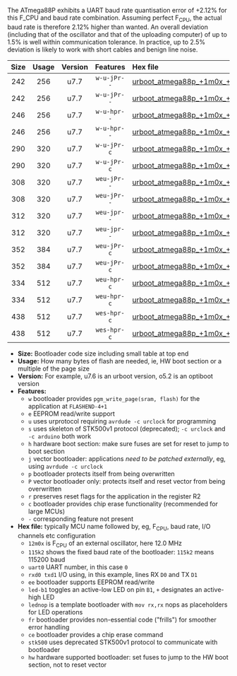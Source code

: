 The ATmega88P exhibits a UART baud rate quantisation error of +2.12% for this F_CPU and baud rate combination. Assuming perfect F<sub>CPU</sub>, the actual baud rate is therefore 2.12% higher than wanted. An overall deviation (including that of the oscillator and that of the uploading computer) of up to 1.5% is well within communication tolerance. In practice, up to 2.5% deviation is likely to work with short cables and benign line noise.

|Size|Usage|Version|Features|Hex file|
|:-:|:-:|:-:|:-:|:--|
|242|256|u7.7|`w-u-jPr--`|[urboot_atmega88p_+1m0x_+++7k2_uart0_rxd0_txd1_led+b5.hex](https://raw.githubusercontent.com/stefanrueger/urboot.hex/main/mcus/atmega88p/external_oscillator/fcpu_+1m0x/br_+++7k2/urboot_atmega88p_+1m0x_+++7k2_uart0_rxd0_txd1_led+b5.hex)|
|242|256|u7.7|`w-u-jPr--`|[urboot_atmega88p_+1m0x_+++7k2_uart0_rxd0_txd1_lednop.hex](https://raw.githubusercontent.com/stefanrueger/urboot.hex/main/mcus/atmega88p/external_oscillator/fcpu_+1m0x/br_+++7k2/urboot_atmega88p_+1m0x_+++7k2_uart0_rxd0_txd1_lednop.hex)|
|246|256|u7.7|`w-u-hpr--`|[urboot_atmega88p_+1m0x_+++7k2_uart0_rxd0_txd1_led+b5_fr_hw.hex](https://raw.githubusercontent.com/stefanrueger/urboot.hex/main/mcus/atmega88p/external_oscillator/fcpu_+1m0x/br_+++7k2/urboot_atmega88p_+1m0x_+++7k2_uart0_rxd0_txd1_led+b5_fr_hw.hex)|
|246|256|u7.7|`w-u-hpr--`|[urboot_atmega88p_+1m0x_+++7k2_uart0_rxd0_txd1_lednop_fr_hw.hex](https://raw.githubusercontent.com/stefanrueger/urboot.hex/main/mcus/atmega88p/external_oscillator/fcpu_+1m0x/br_+++7k2/urboot_atmega88p_+1m0x_+++7k2_uart0_rxd0_txd1_lednop_fr_hw.hex)|
|290|320|u7.7|`w-u-jPr-c`|[urboot_atmega88p_+1m0x_+++7k2_uart0_rxd0_txd1_led+b5_fr_ce.hex](https://raw.githubusercontent.com/stefanrueger/urboot.hex/main/mcus/atmega88p/external_oscillator/fcpu_+1m0x/br_+++7k2/urboot_atmega88p_+1m0x_+++7k2_uart0_rxd0_txd1_led+b5_fr_ce.hex)|
|290|320|u7.7|`w-u-jPr-c`|[urboot_atmega88p_+1m0x_+++7k2_uart0_rxd0_txd1_lednop_fr_ce.hex](https://raw.githubusercontent.com/stefanrueger/urboot.hex/main/mcus/atmega88p/external_oscillator/fcpu_+1m0x/br_+++7k2/urboot_atmega88p_+1m0x_+++7k2_uart0_rxd0_txd1_lednop_fr_ce.hex)|
|308|320|u7.7|`weu-jPr--`|[urboot_atmega88p_+1m0x_+++7k2_uart0_rxd0_txd1_ee_led+b5.hex](https://raw.githubusercontent.com/stefanrueger/urboot.hex/main/mcus/atmega88p/external_oscillator/fcpu_+1m0x/br_+++7k2/urboot_atmega88p_+1m0x_+++7k2_uart0_rxd0_txd1_ee_led+b5.hex)|
|308|320|u7.7|`weu-jPr--`|[urboot_atmega88p_+1m0x_+++7k2_uart0_rxd0_txd1_ee_lednop.hex](https://raw.githubusercontent.com/stefanrueger/urboot.hex/main/mcus/atmega88p/external_oscillator/fcpu_+1m0x/br_+++7k2/urboot_atmega88p_+1m0x_+++7k2_uart0_rxd0_txd1_ee_lednop.hex)|
|312|320|u7.7|`weu-jpr--`|[urboot_atmega88p_+1m0x_+++7k2_uart0_rxd0_txd1_ee_led+b5_fr.hex](https://raw.githubusercontent.com/stefanrueger/urboot.hex/main/mcus/atmega88p/external_oscillator/fcpu_+1m0x/br_+++7k2/urboot_atmega88p_+1m0x_+++7k2_uart0_rxd0_txd1_ee_led+b5_fr.hex)|
|312|320|u7.7|`weu-jpr--`|[urboot_atmega88p_+1m0x_+++7k2_uart0_rxd0_txd1_ee_lednop_fr.hex](https://raw.githubusercontent.com/stefanrueger/urboot.hex/main/mcus/atmega88p/external_oscillator/fcpu_+1m0x/br_+++7k2/urboot_atmega88p_+1m0x_+++7k2_uart0_rxd0_txd1_ee_lednop_fr.hex)|
|352|384|u7.7|`weu-jPr-c`|[urboot_atmega88p_+1m0x_+++7k2_uart0_rxd0_txd1_ee_led+b5_fr_ce.hex](https://raw.githubusercontent.com/stefanrueger/urboot.hex/main/mcus/atmega88p/external_oscillator/fcpu_+1m0x/br_+++7k2/urboot_atmega88p_+1m0x_+++7k2_uart0_rxd0_txd1_ee_led+b5_fr_ce.hex)|
|352|384|u7.7|`weu-jPr-c`|[urboot_atmega88p_+1m0x_+++7k2_uart0_rxd0_txd1_ee_lednop_fr_ce.hex](https://raw.githubusercontent.com/stefanrueger/urboot.hex/main/mcus/atmega88p/external_oscillator/fcpu_+1m0x/br_+++7k2/urboot_atmega88p_+1m0x_+++7k2_uart0_rxd0_txd1_ee_lednop_fr_ce.hex)|
|334|512|u7.7|`weu-hpr-c`|[urboot_atmega88p_+1m0x_+++7k2_uart0_rxd0_txd1_ee_led+b5_fr_ce_hw.hex](https://raw.githubusercontent.com/stefanrueger/urboot.hex/main/mcus/atmega88p/external_oscillator/fcpu_+1m0x/br_+++7k2/urboot_atmega88p_+1m0x_+++7k2_uart0_rxd0_txd1_ee_led+b5_fr_ce_hw.hex)|
|334|512|u7.7|`weu-hpr-c`|[urboot_atmega88p_+1m0x_+++7k2_uart0_rxd0_txd1_ee_lednop_fr_ce_hw.hex](https://raw.githubusercontent.com/stefanrueger/urboot.hex/main/mcus/atmega88p/external_oscillator/fcpu_+1m0x/br_+++7k2/urboot_atmega88p_+1m0x_+++7k2_uart0_rxd0_txd1_ee_lednop_fr_ce_hw.hex)|
|438|512|u7.7|`wes-hpr-c`|[urboot_atmega88p_+1m0x_+++7k2_uart0_rxd0_txd1_ee_led+b5_fr_ce_stk500_hw.hex](https://raw.githubusercontent.com/stefanrueger/urboot.hex/main/mcus/atmega88p/external_oscillator/fcpu_+1m0x/br_+++7k2/urboot_atmega88p_+1m0x_+++7k2_uart0_rxd0_txd1_ee_led+b5_fr_ce_stk500_hw.hex)|
|438|512|u7.7|`wes-hpr-c`|[urboot_atmega88p_+1m0x_+++7k2_uart0_rxd0_txd1_ee_lednop_fr_ce_stk500_hw.hex](https://raw.githubusercontent.com/stefanrueger/urboot.hex/main/mcus/atmega88p/external_oscillator/fcpu_+1m0x/br_+++7k2/urboot_atmega88p_+1m0x_+++7k2_uart0_rxd0_txd1_ee_lednop_fr_ce_stk500_hw.hex)|

- **Size:** Bootloader code size including small table at top end
- **Usage:** How many bytes of flash are needed, ie, HW boot section or a multiple of the page size
- **Version:** For example, u7.6 is an urboot version, o5.2 is an optiboot version
- **Features:**
  + `w` bootloader provides `pgm_write_page(sram, flash)` for the application at `FLASHEND-4+1`
  + `e` EEPROM read/write support
  + `u` uses urprotocol requiring `avrdude -c urclock` for programming
  + `s` uses skeleton of STK500v1 protocol (deprecated); `-c urclock` and `-c arduino` both work
  + `h` hardware boot section: make sure fuses are set for reset to jump to boot section
  + `j` vector bootloader: applications *need to be patched externally*, eg, using `avrdude -c urclock`
  + `p` bootloader protects itself from being overwritten
  + `P` vector bootloader only: protects itself and reset vector from being overwritten
  + `r` preserves reset flags for the application in the register R2
  + `c` bootloader provides chip erase functionality (recommended for large MCUs)
  + `-` corresponding feature not present
- **Hex file:** typically MCU name followed by, eg, F<sub>CPU</sub>, baud rate, I/O channels etc configuration
  + `12m0x` is F<sub>CPU</sub> of an external oscillator, here 12.0 MHz
  + `115k2` shows the fixed baud rate of the bootloader: `115k2` means 115200 baud
  + `uart0` UART number, in this case `0`
  + `rxd0 txd1` I/O using, in this example, lines RX `D0` and TX `D1`
  + `ee` bootloader supports EEPROM read/write
  + `led-b1` toggles an active-low LED on pin `B1`, `+` designates an active-high LED
  + `lednop` is a template bootloader with `mov rx,rx` nops as placeholders for LED operations
  + `fr` bootloader provides non-essential code ("frills") for smoother error handling
  + `ce` bootloader provides a chip erase command
  + `stk500` uses deprecated STK500v1 protocol to communicate with bootloader
  + `hw` hardware supported bootloader: set fuses to jump to the HW boot section, not to reset vector

